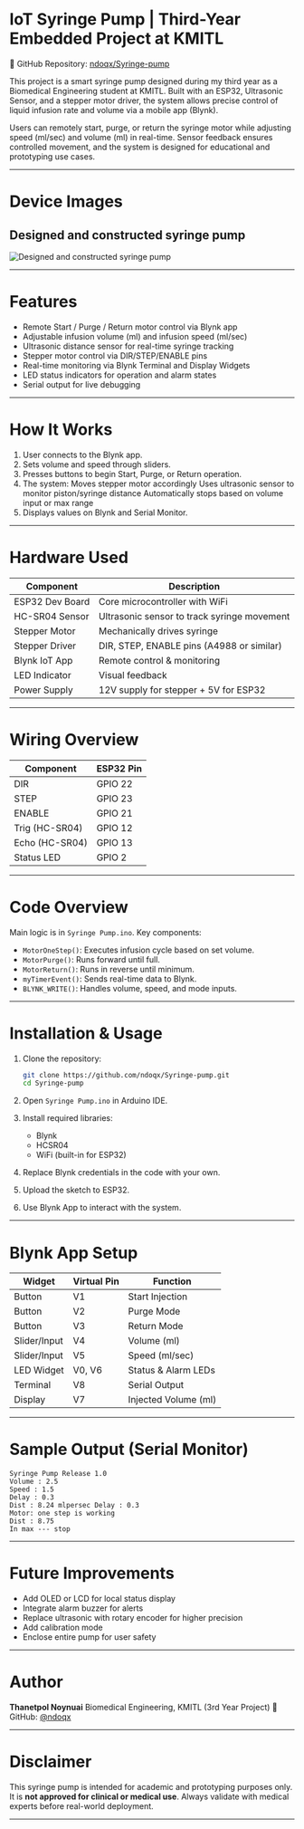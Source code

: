 # IoT Syringe Pump | Third-Year Embedded Project at KMITL

🔗 GitHub Repository: [ndoqx/Syringe-pump](https://github.com/ndoqx/Syringe-pump.git)

This project is a smart syringe pump designed during my third year as a Biomedical Engineering student at KMITL. Built with an ESP32, Ultrasonic Sensor, and a stepper motor driver, the system allows precise control of liquid infusion rate and volume via a mobile app (Blynk).

Users can remotely start, purge, or return the syringe motor while adjusting speed (ml/sec) and volume (ml) in real-time. Sensor feedback ensures controlled movement, and the system is designed for educational and prototyping use cases.

---

# Device Images

## Designed and constructed syringe pump

![Designed and constructed syringe pump](images/Designed%20and%20constructed%20syringe%20pump.png)




---

# Features

* Remote Start / Purge / Return motor control via Blynk app
* Adjustable infusion volume (ml) and infusion speed (ml/sec)
* Ultrasonic distance sensor for real-time syringe tracking
* Stepper motor control via DIR/STEP/ENABLE pins
* Real-time monitoring via Blynk Terminal and Display Widgets
* LED status indicators for operation and alarm states
* Serial output for live debugging

---

# How It Works

1. User connects to the Blynk app.
2. Sets volume and speed through sliders.
3. Presses buttons to begin Start, Purge, or Return operation.
4. The system:
   Moves stepper motor accordingly
   Uses ultrasonic sensor to monitor piston/syringe distance
   Automatically stops based on volume input or max range
5. Displays values on Blynk and Serial Monitor.

---

# Hardware Used

| Component       | Description                                 |
| --------------- | ------------------------------------------- |
| ESP32 Dev Board | Core microcontroller with WiFi              |
| HC-SR04 Sensor  | Ultrasonic sensor to track syringe movement |
| Stepper Motor   | Mechanically drives syringe                 |
| Stepper Driver  | DIR, STEP, ENABLE pins (A4988 or similar)   |
| Blynk IoT App   | Remote control & monitoring                 |
| LED Indicator   | Visual feedback                             |
| Power Supply    | 12V supply for stepper + 5V for ESP32       |

---

# Wiring Overview

| Component      | ESP32 Pin |
| -------------- | --------- |
| DIR            | GPIO 22   |
| STEP           | GPIO 23   |
| ENABLE         | GPIO 21   |
| Trig (HC-SR04) | GPIO 12   |
| Echo (HC-SR04) | GPIO 13   |
| Status LED     | GPIO 2    |

---

# Code Overview

Main logic is in `Syringe Pump.ino`.
Key components:

* `MotorOneStep()`: Executes infusion cycle based on set volume.
* `MotorPurge()`: Runs forward until full.
* `MotorReturn()`: Runs in reverse until minimum.
* `myTimerEvent()`: Sends real-time data to Blynk.
* `BLYNK_WRITE()`: Handles volume, speed, and mode inputs.

---

# Installation & Usage

1. Clone the repository:

   ```bash
   git clone https://github.com/ndoqx/Syringe-pump.git
   cd Syringe-pump
   ```

2. Open `Syringe Pump.ino` in Arduino IDE.

3. Install required libraries:

   * Blynk
   * HCSR04
   * WiFi (built-in for ESP32)

4. Replace Blynk credentials in the code with your own.

5. Upload the sketch to ESP32.

6. Use Blynk App to interact with the system.

---

# Blynk App Setup

| Widget       | Virtual Pin | Function             |
| ------------ | ----------- | -------------------- |
| Button       | V1          | Start Injection      |
| Button       | V2          | Purge Mode           |
| Button       | V3          | Return Mode          |
| Slider/Input | V4          | Volume (ml)          |
| Slider/Input | V5          | Speed (ml/sec)       |
| LED Widget   | V0, V6      | Status & Alarm LEDs  |
| Terminal     | V8          | Serial Output        |
| Display      | V7          | Injected Volume (ml) |

---

# Sample Output (Serial Monitor)

```
Syringe Pump Release 1.0
Volume : 2.5
Speed : 1.5
Delay : 0.3
Dist : 8.24 mlpersec Delay : 0.3
Motor: one step is working
Dist : 8.75
In max --- stop
```

---

# Future Improvements

* Add OLED or LCD for local status display
* Integrate alarm buzzer for alerts
* Replace ultrasonic with rotary encoder for higher precision
* Add calibration mode
* Enclose entire pump for user safety

---

# Author

**Thanetpol Noynuai**
Biomedical Engineering, KMITL (3rd Year Project)
🔗 GitHub: [@ndoqx](https://github.com/ndoqx)

---

# Disclaimer

This syringe pump is intended for academic and prototyping purposes only. It is **not approved for clinical or medical use**. Always validate with medical experts before real-world deployment.

---

